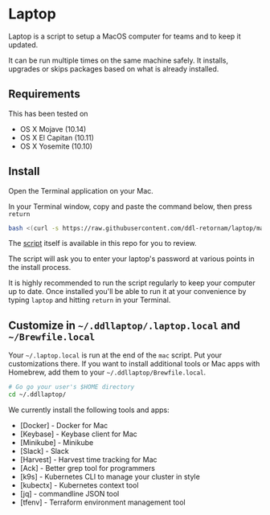 Laptop
=======

Laptop is a script to setup a MacOS computer for teams and to keep it updated.


It can be run multiple times on the same machine safely.
It installs, upgrades or skips packages based on what is already installed.


Requirements
------------


This has been tested on

* OS X Mojave (10.14) 
* OS X El Capitan (10.11)
* OS X Yosemite (10.10)




Install
-------


Open the Terminal application on your Mac. 

In your Terminal window, copy and paste the command below, then press `return`


```sh
bash <(curl -s https://raw.githubusercontent.com/ddl-retornam/laptop/master/laptop)
```


The [script](https://github.com/ddl-retornam/laptop/blob/master/mac) itself is available
in this repo for you to review.

The script will ask you to enter your laptop's password at various points in the install
process. 


It is highly recommended to run the script regularly to keep your computer up to date.
Once installed you'll be able to run it at your convenience by typing `laptop` and hitting
`return` in your Terminal.




Customize in `~/.ddllaptop/.laptop.local` and `~/Brewfile.local`
----------------------------------------------------------------

Your `~/.laptop.local` is run at the end of the `mac` script.
Put your customizations there. If you want to install additional tools or Mac apps
with Homebrew, add them to your `~/.ddllaptop/Brewfile.local`.

```sh
# Go go your user's $HOME directory
cd ~/.ddllaptop/
```

We currently install the following tools and apps:

* [Docker]          - Docker for Mac
* [Keybase]         - Keybase client for Mac
* [Minikube]        - Minikube
* [Slack]           - Slack
* [Harvest]         - Harvest time tracking for Mac
* [Ack]             - Better grep tool for programmers
* [k9s]             - Kubernetes CLI to manage your cluster in style
* [kubectx]         - Kubernetes context tool
* [jq]              - commandline JSON tool
* [tfenv]           - Terraform environment management tool
